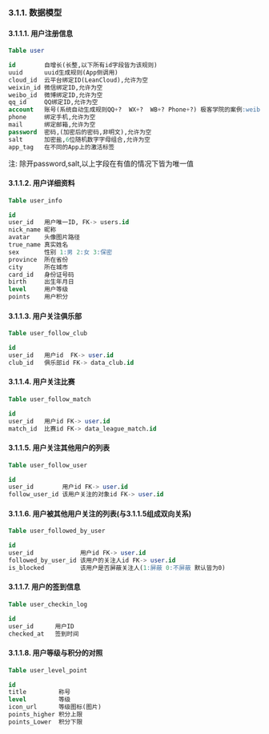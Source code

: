 ### 3.1.1. 数据模型

#### 3.1.1.1. 用户注册信息

```SQL
Table user

id        自增长(长整,以下所有id字段皆为该规则)
uuid      uuid生成规则(App侧调用)
cloud_id  云平台绑定ID(LeanCloud),允许为空
weixin_id 微信绑定ID,允许为空
weibo_id  微博绑定ID,允许为空
qq_id     QQ绑定ID,允许为空
account   账号(系统自动生成规则QQ+?  WX+?  WB+? Phone+?) 极客学院的案例:weibo_1xvrf8hs
phone     绑定手机,允许为空
mail      绑定邮箱,允许为空
password  密码,(加密后的密码,非明文),允许为空
salt      加密盐,6位随机数字字母组合,允许为空
app_tag   在不同的App上的激活标签
```
注: 除开password,salt,以上字段在有值的情况下皆为唯一值

#### 3.1.1.2. 用户详细资料

```SQL
Table user_info

id
user_id   用户唯一ID, FK-> users.id
nick_name 昵称
avatar    头像图片路径
true_name 真实姓名
sex       性别 1:男 2:女 3:保密
province  所在省份
city      所在城市
card_id   身份证号码
birth     出生年月日
level     用户等级
points    用户积分

```

#### 3.1.1.3. 用户关注俱乐部

```SQL
Table user_follow_club

id 
user_id   用户id  FK-> user.id
club_id   俱乐部id FK-> data_club.id
```

#### 3.1.1.4. 用户关注比赛

```SQL
Table user_follow_match

id
user_id   用户id FK-> user.id
match_id  比赛id FK-> data_league_match.id
```

#### 3.1.1.5. 用户关注其他用户的列表

```SQL
Table user_follow_user

id
user_id        用户id FK-> user.id
follow_user_id 该用户关注的对象id FK-> user.id
```

#### 3.1.1.6. 用户被其他用户关注的列表(与3.1.1.5组成双向关系)

```SQL
Table user_followed_by_user

id
user_id             用户id FK-> user.id
followed_by_user_id 该用户的关注人id FK-> user.id
is_blocked          该用户是否屏蔽关注人(1:屏蔽 0:不屏蔽 默认皆为0)
```
#### 3.1.1.7. 用户的签到信息

```SQL
Table user_checkin_log

id
user_id      用户ID
checked_at   签到时间
```

#### 3.1.1.8. 用户等级与积分的对照

```SQL
Table user_level_point

id
title         称号
level         等级
icon_url      等级图标(图片)
points_higher 积分上限
points_Lower  积分下限
```
